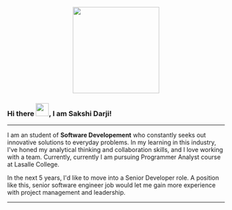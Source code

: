 <!--![hippo](https://media1.giphy.com/media/qgQUggAC3Pfv687qPC/giphy.gif)-->
<!--![Developer](https://user-images.githubusercontent.com/58518192/87162442-bf3e8180-c2e7-11ea-9f2a-53a50306b7ce.gif)-->
<p align="center">
  <img width="200" src="https://user-images.githubusercontent.com/58518192/87162442-bf3e8180-c2e7-11ea-9f2a-53a50306b7ce.gif">
</p>

### Hi there <img src="https://raw.githubusercontent.com/MartinHeinz/MartinHeinz/master/wave.gif" alt="" width="30px"/>, I am Sakshi Darji!
---


I am an student of **Software Developement** who constantly seeks out innovative solutions to everyday problems. In my learning in this industry, I've honed my analytical thinking and collaboration skills, and I love working with a team. Currently, currently I am pursuing Programmer Analyst course at Lasalle College.

In the next 5 years, I'd like to move into a Senior Developer role. A position like this, senior software engineer job would let me gain more experience with project management and leadership.

---

